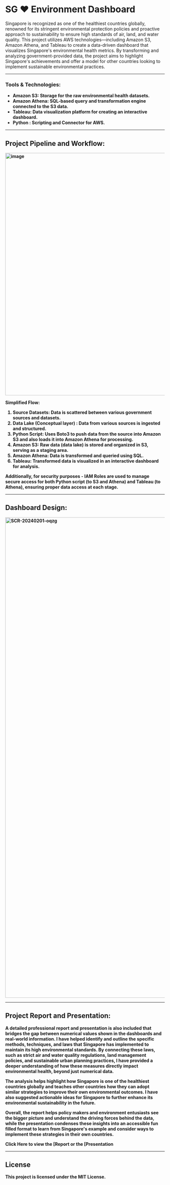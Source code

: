 # SG ♥ Environment Dashboard

Singapore is recognized as one of the healthiest countries globally, renowned for its stringent environmental protection policies and proactive approach to sustainability to ensure high standards of air, land, and water quality. This project utilizes AWS technologies—including Amazon S3, Amazon Athena, and Tableau to create a data-driven dashboard that visualizes Singapore's environmental health metrics. By transforming and analyzing government-provided data, the project aims to highlight Singapore's achievements and offer a model for other countries looking to implement sustainable environmental practices.

______________________

### <b>Tools & Technologies:<b>
- Amazon S3: Storage for the raw environmental health datasets.
- Amazon Athena: SQL-based query and transformation engine connected to the S3 data.
- Tableau: Data visualization platform for creating an interactive dashboard.
- Python : Scripting and Connector for AWS.

______________________

## Project Pipeline and Workflow:

<img width="763" alt="image" src="https://github.com/user-attachments/assets/f9d92ea3-3043-486d-b6bf-4d9fef3d4598">


Simplified Flow:
1. Source Datasets: Data is scattered between various government sources and datasets.
2. Data Lake (Conceptual layer) : Data from various sources is ingested and structured.
3. Python Script: Uses Boto3 to push data from the source into Amazon S3 and also loads it into Amazon Athena for processing.
4. Amazon S3: Raw data (data lake) is stored and organized in S3, serving as a staging area.
5. Amazon Athena: Data is transformed and queried using SQL.
6. Tableau: Transformed data is visualized in an interactive dashboard for analysis.

Additionally, for security purposes - IAM Roles are used to manage secure access for both Python script (to S3 and Athena) and Tableau (to Athena), ensuring proper data access at each stage.

___________________

## Dashboard Design:
<img width="1512" alt="SCR-20240201-oqzg" src="https://github.com/user-attachments/assets/f10e744b-0157-46bf-a1eb-53eda0e9f61b">

____________________

## Project Report and Presentation:

A detailed professional report and presentation is also included that bridges the gap between numerical values shown in the dashboards and real-world information. I have helped identify and outline the specific methods, techniques, and laws that Singapore has implemented to maintain its high environmental standards. By connecting these laws, such as strict air and water quality regulations, land management policies, and sustainable urban planning practices, I have provided a deeper understanding of how these measures directly impact environmental health, beyond just numerical data.

The analysis helps highlight how Singapore is one of the healthiest countries globally and teaches other countries how they can adopt similar strategies to improve their own environmental outcomes. I have also suggested actionable ideas for Singapore to further enhance its environmental sustainability in the future.

Overall, the report helps policy makers and environment entusiasts see the bigger picture and understand the driving forces behind the data, while the presentation condenses these insights into an accessible fun filled format to learn from Singapore's example and consider ways to implement these strategies in their own countries.

Click Here to view the [Report or the [Presentation

_____________________

## License
This project is licensed under the MIT License.
